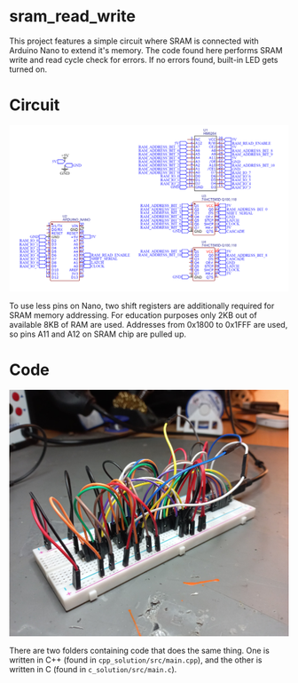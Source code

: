 # sram_read_write

This project features a simple circuit where SRAM is connected with Arduino Nano to extend it's memory. The code found here performs SRAM write and read cycle check for errors. If no errors found, built-in LED gets turned on.

# Circuit

![alt text](images/schematic.png "Title")

To use less pins on Nano, two shift registers are additionally required for SRAM memory addressing.
For education purposes only 2KB out of available 8KB of RAM are used. Addresses from 0x1800 to 0x1FFF are used, so pins A11 and A12 on SRAM chip are pulled up.

# Code

![alt text](images/breadboard.jpg "Title")

There are two folders containing code that does the same thing. One is written in C++ (found in `cpp_solution/src/main.cpp`), and the other is written in C (found in `c_solution/src/main.c`).
